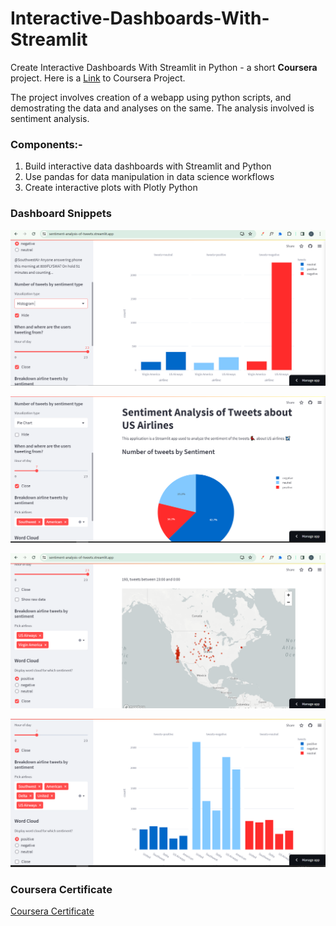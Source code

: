 # Interactive-Dashboards-With-Streamlit
Create Interactive Dashboards With Streamlit in Python - a short **Coursera** project. 
Here is a [Link](https://www.coursera.org/projects/interactive-dashboards-streamlit-python) to Coursera Project.

The project involves creation of a webapp using python scripts, and demostrating the data and analyses on the same. The analysis involved is sentiment analysis.

### Components:-
1. Build interactive data dashboards with Streamlit and Python
2. Use pandas for data manipulation in data science workflows
3. Create interactive plots with Plotly Python

### Dashboard Snippets

![Histogram](https://github.com/ibrahimnasir0/Streamlit-Sentiment-Analysis-of-Tweets/blob/main/histogram.png)

![Pie Chart](https://github.com/ibrahimnasir0/Streamlit-Sentiment-Analysis-of-Tweets/blob/main/piechart.png)

![Tweets Location](https://github.com/ibrahimnasir0/Streamlit-Sentiment-Analysis-of-Tweets/blob/main/maptweets.png)

![Tweet Sentiment Breakdown](https://github.com/ibrahimnasir0/Streamlit-Sentiment-Analysis-of-Tweets/blob/main/tweetbreakdown.png)

### Coursera Certificate

[Coursera Certificate](https://github.com/ibrahimnasir0/Streamlit-Sentiment-Analysis-of-Tweets/blob/main/CreateInteractiveDashboardswithStreamlitandPython.jpg)



